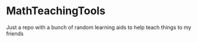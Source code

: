 # MathTeachingTools
Just a repo with a bunch of random learning aids to help teach things to my friends
